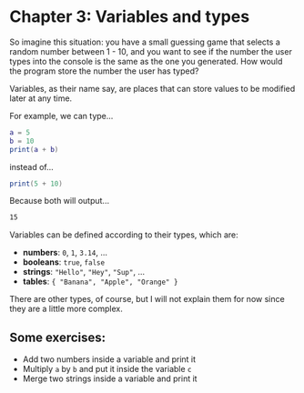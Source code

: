 # Chapter 3: Variables and types
So imagine this situation: you have a small guessing game that selects a random number between 1 - 10, and you want to see if the number the user types into the console is the same as the one you generated. How would the program store the number the user has typed?

Variables, as their name say, are places that can store values to be modified later at any time.

For example, we can type...

```lua
a = 5
b = 10
print(a + b)
```

instead of...

```lua
print(5 + 10)
```

Because both will output...

```bash
15
```

Variables can be defined according to their types, which are:
- **numbers**: `0`, `1`, `3.14`, ...
- **booleans**: `true`, `false`
- **strings**: `"Hello"`, `"Hey"`, `"Sup"`, ...
- **tables**: `{ "Banana", "Apple", "Orange" }`

There are other types, of course, but I will not explain them for now since they are a little more complex.

## Some exercises:
- Add two numbers inside a variable and print it
- Multiply `a` by `b` and put it inside the variable `c`
- Merge two strings inside a variable and print it
